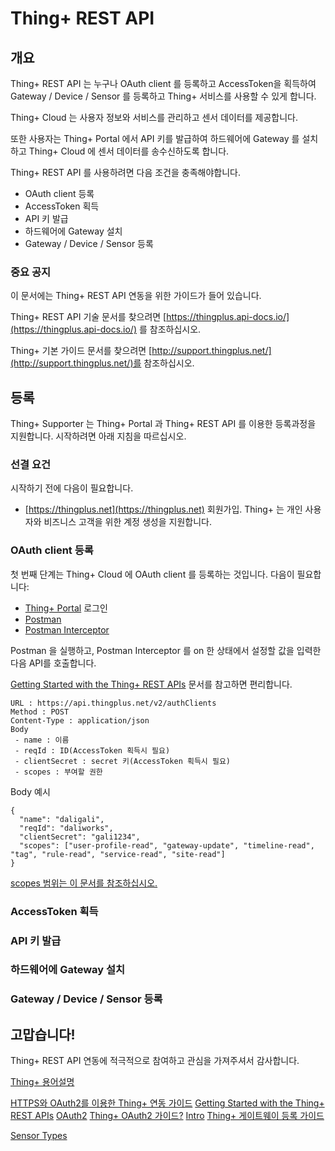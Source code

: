 # Thing+ REST API

## 개요
Thing+ REST API 는 누구나 OAuth client 를 등록하고 AccessToken을 획득하여 Gateway / Device / Sensor 를 등록하고 Thing+ 서비스를 사용할 수 있게 합니다.

Thing+ Cloud 는 사용자 정보와 서비스를 관리하고 센서 데이터를 제공합니다.

또한 사용자는 Thing+ Portal 에서 API 키를 발급하여 하드웨어에 Gateway 를 설치하고 Thing+ Cloud 에 센서 데이터를 송수신하도록 합니다.

Thing+ REST API 를 사용하려면 다음 조건을 충족해야합니다.
* OAuth client 등록
* AccessToken 획득
* API 키 발급
* 하드웨어에 Gateway 설치
* Gateway / Device / Sensor 등록

### 중요 공지
이 문서에는 Thing+ REST API 연동을 위한 가이드가 들어 있습니다.

Thing+ REST API 기술 문서를 찾으려면 [https://thingplus.api-docs.io/](https://thingplus.api-docs.io/) 를 참조하십시오.

Thing+ 기본 가이드 문서를 찾으려면 [http://support.thingplus.net/](http://support.thingplus.net/)를 참조하십시오.

## 등록
Thing+ Supporter 는 Thing+ Portal 과 Thing+ REST API 를 이용한 등록과정을 지원합니다. 시작하려면 아래 지침을 따르십시오.

### 선결 요건
시작하기 전에 다음이 필요합니다.
* [https://thingplus.net](https://thingplus.net) 회원가입. Thing+ 는 개인 사용자와 비즈니스 고객을 위한 계정 생성을 지원합니다.

### OAuth client 등록
첫 번째 단계는 Thing+ Cloud 에 OAuth client 를 등록하는 것입니다. 다음이 필요합니다:
* [Thing+ Portal](https://thingplus.net) 로그인
* [Postman](https://chrome.google.com/webstore/detail/postman/fhbjgbiflinjbdggehcddcbncdddomop?hl=en)
* [Postman Interceptor](https://chrome.google.com/webstore/detail/postman-interceptor/aicmkgpgakddgnaphhhpliifpcfhicfo?hl=en)

Postman 을 실행하고, Postman Interceptor 를 on 한 상태에서 설정할 값을 입력한 다음 API를 호출합니다.

[Getting Started with the Thing+ REST APIs](https://github.com/daliworks/thingplus-guide/blob/master/doc/GettingStarted_authToken.md) 문서를 참고하면 편리합니다.

```
URL : https://api.thingplus.net/v2/authClients
Method : POST
Content-Type : application/json
Body
 - name : 이름
 - reqId : ID(AccessToken 획득시 필요)
 - clientSecret : secret 키(AccessToken 획득시 필요)
 - scopes : 부여할 권한
```

Body 예시
```
{
  "name": "daligali",
  "reqId": "daliworks",
  "clientSecret": "gali1234",
  "scopes": ["user-profile-read", "gateway-update", "timeline-read", "tag", "rule-read", "service-read", "site-read"]
}
```
[scopes 범위는 이 문서를 참조하십시오.](https://github.com/daliworks/thingplus-guide/blob/master/doc/OAuth2.md#scopes)

### AccessToken 획득

### API 키 발급

### 하드웨어에 Gateway 설치

### Gateway / Device / Sensor 등록

## 고맙습니다!
Thing+ REST API 연동에 적극적으로 참여하고 관심을 가져주셔서 감사합니다.

[Thing+ 용어설명](https://github.com/daliworks/thingplus-guide/blob/master/doc/README_kr.md)

[HTTPS와 OAuth2를 이용한 Thing+ 연동 가이드](https://github.com/daliworks/thingplus-guide/blob/master/doc/GettingStartedWithHttpsAndOauth.md)
[Getting Started with the Thing+ REST APIs](https://github.com/daliworks/thingplus-guide/blob/master/doc/GettingStarted_authToken.md)
[OAuth2](https://github.com/daliworks/thingplus-guide/blob/master/doc/OAuth2.md)
[Thing+ OAuth2 가이드?](https://github.com/daliworks/thingplus-guide/blob/master/doc/OAuth2Guide_kr.md)
[Intro](https://github.com/daliworks/thingplus-guide/blob/master/doc/intro_kr.md)
[Thing+ 게이트웨이 등록 가이드](https://github.com/daliworks/thingplus-guide/blob/master/doc/registerGateway_kr.md)

[Sensor Types](https://github.com/daliworks/thingplus-guide/blob/master/doc/SensorTypes_kr.md)
